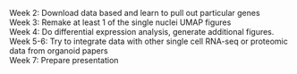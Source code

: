 Week 2: Download data based and learn to pull out particular genes </br>
Week 3: Remake at least 1 of the single nuclei UMAP figures </br>
Week 4: Do differential expression analysis, generate additional figures.  </br>
Week 5-6: Try to integrate data with other single cell RNA-seq or proteomic data from organoid papers </br>
Week 7: Prepare presentation </br>
